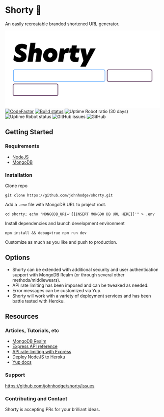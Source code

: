 # Shorty 🥞

An easily recreatable branded shortened URL generator.

![Shorty Logo](./public/img/Shorty_Logo.svg)
[![CodeFactor](https://www.codefactor.io/repository/github/johnhodge/shorty/badge/master?s=452b784a695acd9622302e927134242e94233854)](https://www.codefactor.io/repository/github/johnhodge/shorty/overview/master) [![Build status](https://ci.appveyor.com/api/projects/status/8u4c6uhwkq39u4o2?svg=true)](https://ci.appveyor.com/project/johnhodge/shorty) ![Uptime Robot ratio (30 days)](https://img.shields.io/uptimerobot/ratio/m786659961-5e2a5af708ee13a93d5cb995) ![Uptime Robot status](https://img.shields.io/uptimerobot/status/m786659961-5e2a5af708ee13a93d5cb995) ![GitHub issues](https://img.shields.io/github/issues/johnhodge/shorty) ![GitHub](https://img.shields.io/github/license/johnhodge/shorty)

## Getting Started

### Requirements

- [NodeJS](https://nodejs.org)
- [MongoDB](https://mongodb.com)

### Installation

Clone repo

```text
git clone https://github.com/johnhodge/shorty.git
```

Add a `.env` file with MongoDB URL to project root.

```text
cd shorty; echo "MONGODB_URI='{{INSERT MONGDO DB URL HERE}}'" > .env
```

Install dependencies and launch development environment

```text
npm install && debug=true npm run dev
```

Customize as much as you like and push to production.

## Options

- Shorty can be extended with additional security and user authentication support with MongoDB Realm (or through several other methods/middlewears).
- API rate limiting has been imposed and can be tweaked as needed.
- Error messages can be customized via Yup.
- Shorty will work with a variety of deployment services and has been battle tested with Heroku.

## Resources

### Articles, Tutorials, etc

- [MongoDB Realm](https://docs.mongodb.com/realm/tutorial)
- [Express API reference](https://expressjs.com/en/api.html)
- [API rate limiting with Express](https://www.npmjs.com/package/express-rate-limit)
- [Deploy NodeJS to Heroku](https://devcenter.heroku.com/articles/deploying-nodejs)
- [Yup docs](https://www.npmjs.com/package/yup)

### Support

<https://github.com/johnhodge/shorty/issues>

### Contributing and Contact

Shorty is accepting PRs for your brilliant ideas.
